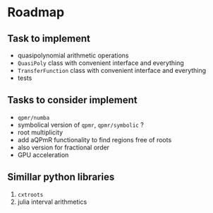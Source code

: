 # Roadmap

## Task to implement
 - quasipolynomial arithmetic operations
 - `QuasiPoly` class with convenient interface and everything
 - `TransferFunction` class with convenient interface and everything
 - tests

## Tasks to consider implement

- `qpmr/numba`
- symbolical version of `qpmr`, `qpmr/symbolic` ?
- root multiplicity
- add aQPmR functionality to find regions free of roots
- also version for fractional order
- GPU acceleration

## Simillar python libraries

1. `cxtroots`
1. julia interval arithmetics
